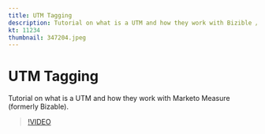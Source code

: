 ```yaml
---
title: UTM Tagging
description: Tutorial on what is a UTM and how they work with Bizible / Marketo Measure
kt: 11234
thumbnail: 347204.jpeg
---
```


# UTM Tagging

Tutorial on what is a UTM and how they work with Marketo Measure (formerly Bizable).

>[!VIDEO](https://video.tv.adobe.com/v/347204/?quality=12&learn=on)
